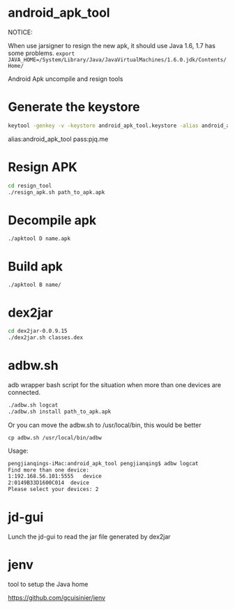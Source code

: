 android_apk_tool
================
NOTICE:

When use jarsigner to resign the new apk, it should use Java 1.6, 1.7 has some problems.
`export JAVA_HOME=/System/Library/Java/JavaVirtualMachines/1.6.0.jdk/Contents/Home/`


Android Apk uncompile and resign tools

Generate the keystore
==========
```bash
keytool -genkey -v -keystore android_apk_tool.keystore -alias android_apk_tool -keyalg RSA -keysize 2048 -validity 1000000
```
alias:android_apk_tool
pass:pjq.me

Resign APK
==========
```bash
cd resign_tool
./resign_apk.sh path_to_apk.apk
```

Decompile apk
==========
```
./apktool D name.apk
```

Build apk
==========
```
./apktool B name/
```

dex2jar
==========
```bash
cd dex2jar-0.0.9.15 
./dex2jar.sh classes.dex
```

adbw.sh
==========
adb wrapper bash script for the situation when more than one devices are connected.
```bash
./adbw.sh logcat 
./adbw.sh install path_to_apk.apk
```
Or you can move the adbw.sh to /usr/local/bin, this would be better

```
cp adbw.sh /usr/local/bin/adbw
```

Usage:

```bash
pengjianqings-iMac:android_apk_tool pengjianqing$ adbw logcat
Find more than one device:
1:192.168.56.101:5555   device
2:0149B33D1600C014  device
Please select your devices: 2
```


jd-gui
==========
Lunch the jd-gui to read the jar file generated by dex2jar

jenv
==========
tool to setup the Java home

https://github.com/gcuisinier/jenv
